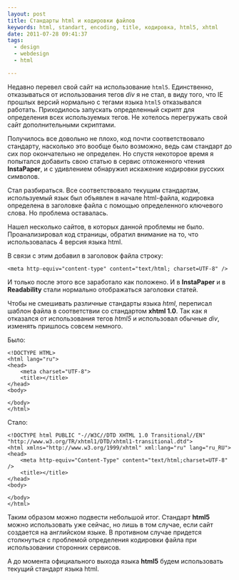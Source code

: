 ```yaml
---
layout: post
title: Стандарты html и кодировки файлов
keywords: html, standart, encoding, title, кодировка, html5, xhtml
date: 2011-07-28 09:41:37
tags:
  - design
  - webdesign
  - html

---
```

Недавно перевел свой сайт на использование `html5`. Единственно, отказываться от
использования тегов *div* я не стал, в виду того, что IE прошлых версий нормально с тегами
языка `html5` отказывался работать. Приходилось запускать определенный скрипт для
определения всех используемых тегов. Не хотелось перегружать свой сайт дополнительными
скриптами.

Получилось все довольно не плохо, код почти соответствовало стандарту, насколько это вообще
было возможно, ведь сам стандарт до сих пор окончательно не определен. Но спустя некоторое
время я попытался добавить свою статью в сервис отложенного чтения **InstaPaper**, и с
удивлением обнаружил  искажение кодировки русских символов.

Стал разбираться. Все соответствовало текущим стандартам, используемый язык был объявлен в начале
html-файла, кодировка определена в заголовке файла с помощью определенного ключевого
слова. Но проблема оставалась.

Нашел несколько сайтов, в которых данной проблемы не было. Проанализировал код страницы,
обратил внимание на то, что использовалась 4 версия языка html.

В связи с этим добавил в заголовок файла строку:

    <meta http-equiv="content-type" content="text/html; charset=UTF-8" />

И только после этого все заработало как положено. И в **InstaPaper** и в **Readability**
стали нормально отображаться заголовки статей.

Чтобы не смешивать различные стандарты языка *html*, переписал шаблон файла в соответствии
со стандартом **xhtml 1.0**. Так как я отказался от использования тегов *html5* и
использовал обычные *div*, изменять пришлось совсем немного.

Было:

    <!DOCTYPE HTML>
    <html lang="ru">
    <head>
        <meta charset="UTF-8">
        <title></title>
    </head>
    <body>
        
    </body>
    </html>

Стало:

    <!DOCTYPE html PUBLIC "-//W3C//DTD XHTML 1.0 Transitional//EN" "http://www.w3.org/TR/xhtml1/DTD/xhtml1-transitional.dtd">
    <html xmlns="http://www.w3.org/1999/xhtml" xml:lang="ru" lang="ru_RU">
    <head>
        <meta http-equiv="Content-Type" content="text/html;charset=UTF-8" />
        <title></title>
    </head>
    <body>
        
    </body>
    </html>

Таким образом можно подвести небольшой итог. Стандарт **html5** можно использовать уже
сейчас, но лишь в том случае, если сайт создается на английском языке. В противном случае
придется столкнуться с проблемой определения кодировки файла при использовании сторонних
сервисов.

А до момента официального выхода языка **html5** будем использовать текущий стандарт
языка html.
